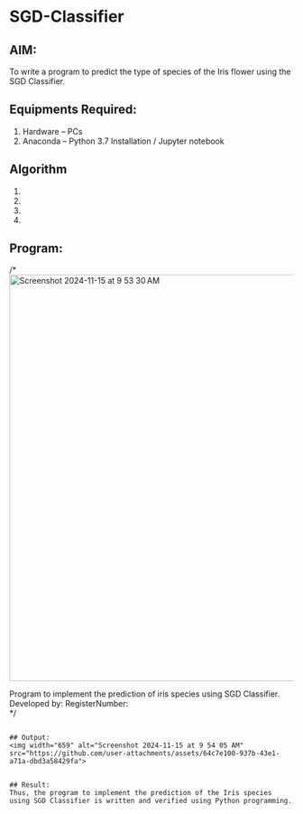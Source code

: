 # SGD-Classifier
## AIM:
To write a program to predict the type of species of the Iris flower using the SGD Classifier.

## Equipments Required:
1. Hardware – PCs
2. Anaconda – Python 3.7 Installation / Jupyter notebook

## Algorithm
1. 
2. 
3. 
4. 

## Program:

/*<img width="720" alt="Screenshot 2024-11-15 at 9 53 30 AM" src="https://github.com/user-attachments/assets/87c92f63-840c-4706-9395-18d9e81dc469">

Program to implement the prediction of iris species using SGD Classifier.
Developed by: 
RegisterNumber:  
*/
```

## Output:
<img width="659" alt="Screenshot 2024-11-15 at 9 54 05 AM" src="https://github.com/user-attachments/assets/64c7e100-937b-43e1-a71a-dbd3a58429fa">


## Result:
Thus, the program to implement the prediction of the Iris species using SGD Classifier is written and verified using Python programming.
